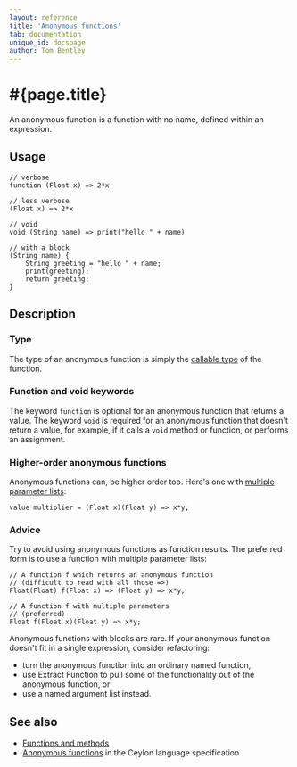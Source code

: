 ```yaml
---
layout: reference
title: 'Anonymous functions'
tab: documentation
unique_id: docspage
author: Tom Bentley
---
```


# #{page.title}

An anonymous function is a function with no name, defined within 
an expression.

## Usage

<!-- try: -->
    // verbose
    function (Float x) => 2*x
    
    // less verbose
    (Float x) => 2*x 

    // void
    void (String name) => print("hello " + name)
    
    // with a block
    (String name) {
        String greeting = "hello " + name;
        print(greeting);
        return greeting;
    }
    

## Description

### Type

The type of an anonymous function is simply the 
[callable type](../../structure/function/#callable_type) of the
function.

### Function and void keywords

The keyword `function` is optional for an anonymous function that
returns a value. The keyword `void` is required for an anonymous
function that doesn't return a value, for example, if it calls a 
`void` method or function, or performs an assignment.

### Higher-order anonymous functions

Anonymous functions can, be higher order too. Here's one with 
[multiple parameter lists](../../structure/parameter-list/#multiple_parameter_lists):

<!-- try: -->
    value multiplier = (Float x)(Float y) => x*y;

### Advice

Try to avoid using anonymous functions as function results. The 
preferred form is to use a function with multiple parameter lists:

<!-- try: -->
    // A function f which returns an anonymous function
    // (difficult to read with all those =>)
    Float(Float) f(Float x) => (Float y) => x*y;
    
    // A function f with multiple parameters
    // (preferred)
    Float f(Float x)(Float y) => x*y;

Anonymous functions with blocks are rare. If your anonymous 
function doesn't fit in a single expression, consider refactoring:

- turn the anonymous function into an ordinary named function,
- use Extract Function to pull some of the functionality out
  of the anonymous function, or
- use a named argument list instead.

## See also

* [Functions and methods](../../structure/function)
* [Anonymous functions](#{site.urls.spec_current}#anonymousfunctions) 
  in the Ceylon language specification

